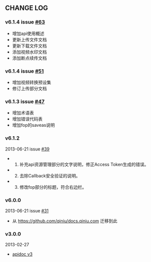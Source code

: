## CHANGE LOG

### v6.1.4 issue [#63](https://github.com/qiniu/apidoc/pull/63)

- 增加api使用概述
- 更新上传文件文档
- 更新下载文件文档
- 添加视频水印文档
- 添加断点续传文档

### v6.1.4 issue [#51](https://github.com/qiniu/apidoc/pull/51)

- 增加视频转换预设集
- 修订上传部分文档

### v6.1.3 issue [#47](https://github.com/qiniu/apidoc/pull/47)

- 增加术语表
- 增加错误代码表
- 增加fop的saveas说明

### v6.1.2

2013-06-21 issue [#39](https://github.com/qiniu/apidoc/pull/39)

- 1. 补充api资源管理部分的文字说明，修正Access Token生成的错误。
- 2. 去除Callback安全验证的说明。
- 3. 修改fop部分的标题，符合右边栏。

### v6.0.0

2013-06-21 issue [#31](https://github.com/qiniu/apidoc/pull/31)

- 从 https://github.com/qiniu/docs.qiniu.com 迁移到此


### v3.0.0

2013-02-27

- [apidoc v3](http://docs.qiniutek.com/v3/api/)

